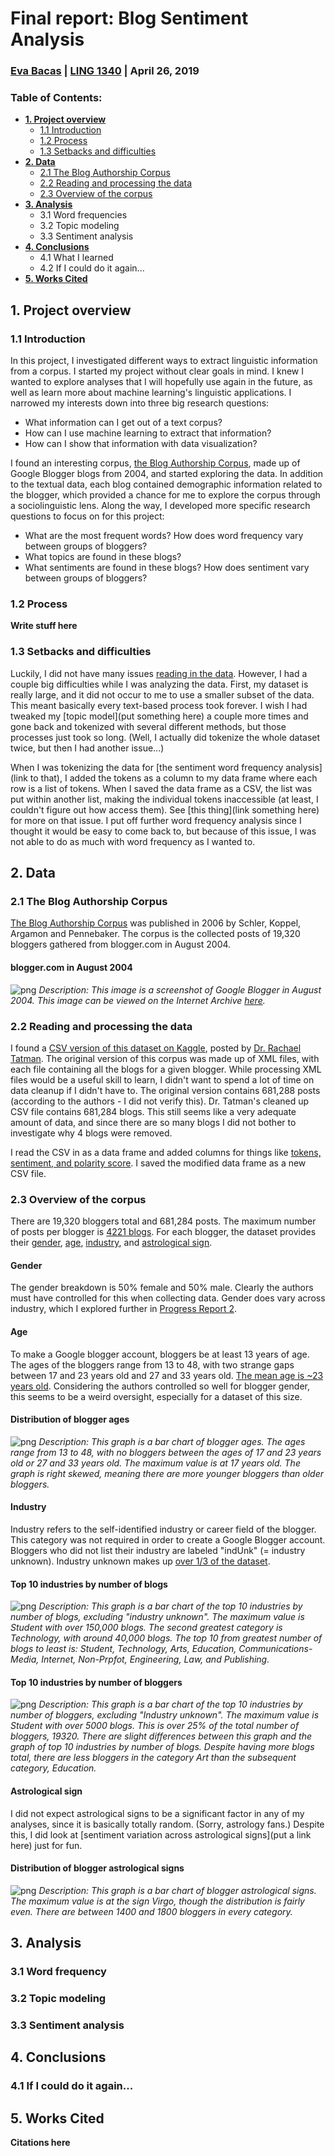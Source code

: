 # Final report: Blog Sentiment Analysis
### **[Eva Bacas](https://github.com/vnbcs) | [LING 1340](https://naraehan.github.io/Data-Science-for-Linguists-2019/) | April 26, 2019**

### Table of Contents:
+ **[1. Project overview](#1-project-overview)**
  + [1.1 Introduction](#11-introduction)
  + [1.2 Process](#12-process)
  + [1.3 Setbacks and difficulties](#12-setbacks-and-difficulties)
+ **[2. Data](#2-data)**
  + [2.1 The Blog Authorship Corpus](#21-The-Blog-Authorship-Corpus)
  + [2.2 Reading and processing the data](#22-reading-and-processing-the-data)
  + [2.3 Overview of the corpus](#23-overview-of-the-corpus)
+ **[3. Analysis](#3-analysis)**
  + 3.1 Word frequencies
  + 3.2 Topic modeling
  + 3.3 Sentiment analysis
+ **[4. Conclusions](#4-conclusions)**
  + 4.1 What I learned
  + 4.2 If I could do it again...
+ **[5. Works Cited](#5-works-cited)**


## 1. Project overview

### 1.1 Introduction
In this project, I investigated different ways to extract linguistic information from a corpus. I started my project without clear goals in mind. I knew I wanted to explore analyses that I will hopefully use again in the future, as well as learn more about machine learning's linguistic applications. I narrowed my interests down into three big research questions:

+ What information can I get out of a text corpus?
+ How can I use machine learning to extract that information?
+ How can I show that information with data visualization?

I found an interesting corpus, [the Blog Authorship Corpus](http://u.cs.biu.ac.il/~koppel/BlogCorpus.htm), made up of Google Blogger blogs from 2004, and started exploring the data. In addition to the textual data, each blog contained demographic information related to the blogger, which provided a chance for me to explore the corpus through a sociolinguistic lens. Along the way, I developed more specific research questions to focus on for this project:

+ What are the most frequent words? How does word frequency vary between groups of bloggers?
+ What topics are found in these blogs?
+ What sentiments are found in these blogs? How does sentiment vary between groups of bloggers?

### 1.2 Process

**Write stuff here**

### 1.3 Setbacks and difficulties

Luckily, I did not have many issues [reading in the data](#22-reading-and-processing-the-data). However, I had a couple big difficulties while I was analyzing the data. First, my dataset is really large, and it did not occur to me to use a smaller subset of the data. This meant basically every text-based process took forever. I wish I had tweaked my [topic model](put something here) a couple more times and gone back and tokenized with several different methods, but those processes just took so long. (Well, I actually did tokenize the whole dataset twice, but then I had another issue...)

When I was tokenizing the data for [the sentiment word frequency analysis](link to that), I added the tokens as a column to my data frame where each row is a list of tokens. When I saved the data frame as a CSV, the list was put within another list, making the individual tokens inaccessible (at least, I couldn't figure out how access them). See [this thing](link something here) for more on that issue. I put off further word frequency analysis since I thought it would be easy to come back to, but because of this issue, I was not able to do as much with word frequency as I wanted to.

## 2. Data

### 2.1 The Blog Authorship Corpus

[The Blog Authorship Corpus](http://u.cs.biu.ac.il/~koppel/BlogCorpus.htm) was published in 2006 by Schler, Koppel, Argamon and Pennebaker. The corpus is the collected posts of 19,320 bloggers gathered from blogger.com in August 2004.

#### blogger.com in August 2004
![png](images/blogger_in_2004/blogger_create-blog_2004.png)
*Description: This image is a screenshot of Google Blogger in August 2004. This image can be viewed on the Internet Archive [here](https://web.archive.org/web/20040804083743/http://www.blogger.com/start).*

### 2.2 Reading and processing the data

I found a [CSV version of this dataset on Kaggle](https://www.kaggle.com/rtatman/blog-authorship-corpus), posted by [Dr. Rachael Tatman](http://www.rctatman.com/). The original version of this corpus was made up of XML files, with each file containing all the blogs for a given blogger. While processing XML files would be a useful skill to learn, I didn't want to spend a lot of time on data cleanup if I didn't have to. The original version contains 681,288 posts (according to the authors - I did not verify this). Dr. Tatman's cleaned up CSV file contains 681,284 blogs. This still seems like a very adequate amount of data, and since there are so many blogs I did not bother to investigate why 4 blogs were removed.

I read the CSV in as a data frame and added columns for things like [tokens, sentiment, and polarity score](https://nbviewer.jupyter.org/github/Data-Science-for-Linguists-2019/Blog-Sentiment-Analysis/blob/master/progress_report_part3.ipynb#Running-VADER-on-all-the-blogs). I saved the modified data frame as a new CSV file.

### 2.3 Overview of the corpus

There are 19,320 bloggers total and 681,284 posts. The maximum number of posts per blogger is [4221 blogs](https://nbviewer.jupyter.org/github/Data-Science-for-Linguists-2019/Blog-Sentiment-Analysis/blob/master/progress_report1.ipynb#Basic-Stats). For each blogger, the dataset provides their [gender](#gender), [age](#age), [industry](#industry), and [astrological sign](#astrological-sign).

#### Gender

The gender breakdown is 50% female and 50% male. Clearly the authors must have controlled for this when collecting data. Gender does vary across industry, which I explored further in [Progress Report 2](https://nbviewer.jupyter.org/github/Data-Science-for-Linguists-2019/Blog-Sentiment-Analysis/blob/master/progress_report_part2.ipynb#Overview).

#### Age

To make a Google blogger account, bloggers be at least 13 years of age. The ages of the bloggers range from 13 to 48, with two strange gaps between 17 and 23 years old and 27 and 33 years old. [The mean age is ~23 years old](https://nbviewer.jupyter.org/github/Data-Science-for-Linguists-2019/Blog-Sentiment-Analysis/blob/master/progress_report_part2.ipynb#Overview). Considering the authors controlled so well for blogger gender, this seems to be a weird oversight, especially for a dataset of this size.

#### Distribution of blogger ages
![png](images/graphs/distribution_of_blogger_ages.png)
*Description: This graph is a bar chart of blogger ages. The ages range from 13 to 48, with no bloggers between the ages of 17 and 23 years old or 27 and 33 years old. The maximum value is at 17 years old. The graph is right skewed, meaning there are more younger bloggers than older bloggers.*

#### Industry

Industry refers to the self-identified industry or career field of the blogger. This category was not required in order to create a Google Blogger account. Bloggers who did not list their industry are labeled "indUnk" (= industry unknown). Industry unknown makes up [over 1/3 of the dataset](https://nbviewer.jupyter.org/github/Data-Science-for-Linguists-2019/Blog-Sentiment-Analysis/blob/master/progress_report_part2.ipynb#Overview).

#### Top 10 industries by number of blogs
![png](images/graphs/top_10_industries_blog.png)
*Description: This graph is a bar chart of the top 10 industries by number of blogs, excluding "industry unknown". The maximum value is Student with over 150,000 blogs. The second greatest category is Technology, with around 40,000 blogs. The top 10 from greatest number of blogs to least is: Student, Technology, Arts, Education, Communications-Media, Internet, Non-Prpfot, Engineering, Law, and Publishing.*

#### Top 10 industries by number of bloggers
![png](images/graphs/top_10_industries_blogger.png)
*Description: This graph is a bar chart of the top 10 industries by number of bloggers, excluding "Industry unknown". The maximum value is Student with over 5000 blogs. This is over 25% of the total number of bloggers, 19320. There are slight differences between this graph and the graph of top 10 industries by number of blogs. Despite having more blogs total, there are less bloggers in the category Art than the subsequent category, Education.*

#### Astrological sign

I did not expect astrological signs to be a significant factor in any of my analyses, since it is basically totally random. (Sorry, astrology fans.) Despite this, I did look at [sentiment variation across astrological signs](put a link here) just for fun.

#### Distribution of blogger astrological signs
![png](images/graphs/distribution_of_blogger_signs.png)
*Description: This graph is a bar chart of blogger astrological signs. The maximum value is at the sign Virgo, though the distribution is fairly even. There are between 1400 and 1800 bloggers in every category.*

## 3. Analysis

### 3.1 Word frequency

### 3.2 Topic modeling

### 3.3 Sentiment analysis

## 4. Conclusions

### 4.1 If I could do it again...

## 5. Works Cited
**Citations here**
